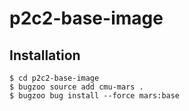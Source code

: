 # p2c2-base-image

## Installation

```
$ cd p2c2-base-image
$ bugzoo source add cmu-mars .
$ bugzoo bug install --force mars:base
```
